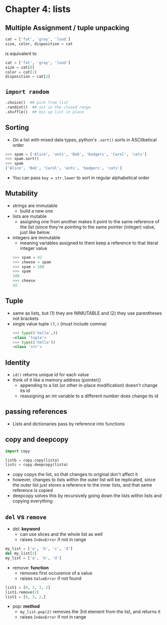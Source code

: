 
# Chapter 4: lists

## Multiple Assignment / tuple unpacking

``` py
cat = ['fat', 'gray', 'loud']
size, color, disposition = cat
```
is equivalent to
``` py
cat = ['fat', 'gray', 'loud']
size = cat[0]
color = cat[1]
disposition = cat[2]
```


## `import random`
```py
.choice()  ## pick from list
.randint()  ## int in the closed range
.shuffle()  ## mix up list in place
```

## Sorting
* On a list with mixed data types, python's `.sort()` sorts in ASCIIbetical order
```py
>>> spam = ['Alice', 'ants', 'Bob', 'badgers', 'Carol', 'cats']
>>> spam.sort()
>>> spam
['Alice', 'Bob', 'Carol', 'ants', 'badgers', 'cats']
```

* You can pass `key = str.lower` to sort in regular alphabetical order

## Mutability
* strings are immutable
    * build a new one
* lists are mutable
    * assigning one from another makes it point to the same reference of the list (since they're pointing to the same pointer (integer) value, just like below.
* integers are immutable
    * meaning variables assigned to them keep a reference to that literal integer value
    ```py
    >>> spam = 42
    >>> cheese = spam
    >>> spam = 100
    >>> spam
    100
    >>> cheese
    42
    ```

## Tuple
* same as lists, but (1) they are IMMUTABLE and (2) they use parentheses not brackets
* single value tuple `(7,)` (must include comma)
    ```py
    >>> type(('hello',))
    <class 'tuple'>
    >>> type(('hello'))
    <class 'str'>
    ```

## Identity
* `id()` returns unique id for each value
* think of it like a memory address (pointer)]
    * appending to a list (or other in-place modification) doesn't change its id
    * reassigning an int variable to a different number does change its id

## passing references
* Lists and dictionaries pass by reference into functions


## copy and deepcopy
```py
import copy

listb = copy.copy(lista)
listc = copy.deepcopy(lista)
```
* copy copys the list, so that changes to original don't affect it
* however, changes to lists within the outer list will be replicated, since the outer list just stores a reference to the inner lists, and that same reference is copied
* deepcopy solves this by recursively going down the lists within lists and copying everything

## `del` vs `remove`
* del: **keyword**
    * can use slices and the whole list as well
    * raises `IndexError` if not in range
```py
my_list = ['a', 'b', 'c', 'd']
del my_list[2]
my_list = ['a', 'b', 'd']
``` 

* remove: **function**
    * removes first occurence of a value
    * raises `ValueError` if not found
```py
list1 = [0, 2, 3, 2]
list1.remove(2)
list1 = [0, 3, 2,]
```

* pop: **method**
    * `my_list.pop(2)` removes the 3rd element from the list, and returns it
    * raises `IndexError` if not in range
